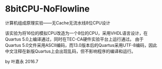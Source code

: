 # 8bitCPU-NoFlowline
计算机组成原理实验——无Cache无流水线8位CPU设计

该实验为将16位的模拟CPU改造为一个8位的CPU，采用VHDL语言设计，在Quartus 5.0上编译通过，同时在TEC-CA硬件实验平台上运行通过。
由于Quartus 5.0文件采用ASCII编码，而13.0版本后的Quartus采用UTF-8编码，因此中文注释在新版Quartus上会出现乱码，但不影响程序的编译和运行。

by 叶嘉永
2016.7
